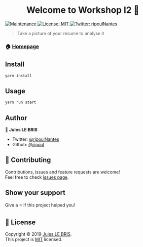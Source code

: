 <h1 align="center">Welcome to Workshop I2 👋</h1>
<p>
  <a href="https://github.com/colbyfayock/gatsby-starter-zurg/graphs/commit-activity">
    <img alt="Maintenance" src="https://img.shields.io/badge/Maintained%3F-yes-green.svg" target="_blank" />
  </a>
  <a href="https://github.com/ripoul/workshop-I2/blob/master/LICENSE">
    <img alt="License: MIT" src="https://img.shields.io/badge/License-MIT-yellow.svg" target="_blank" />
  </a>
  <a href="https://twitter.com/ripoulNantes">
    <img alt="Twitter: ripoulNantes" src="https://img.shields.io/twitter/follow/ripoulNantes.svg?style=social" target="_blank" />
  </a>
</p>

> Take a picture of your resume to analyse it

### 🏠 [Homepage](https://github.com/ripoul/workshop-I2)

## Install

```sh
yarn install
```

## Usage

```sh
yarn run start
```

## Author

👤 **Jules LE BRIS**

* Twitter: [@ripoulNantes](https://twitter.com/ripoulNantes)
* Github: [@ripoul](https://github.com/ripoul)

## 🤝 Contributing

Contributions, issues and feature requests are welcome!<br />Feel free to check [issues page](https://github.com/ripoul/workshop-I2/issues).

## Show your support

Give a ⭐️ if this project helped you!

## 📝 License

Copyright © 2019 [Jules LE BRIS](https://github.com/ripoul).<br />
This project is [MIT](https://github.com/ripoul/workshop-I2/blob/master/LICENSE) licensed.
